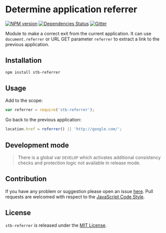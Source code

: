 Determine application referrer
==============================

[![NPM version](https://img.shields.io/npm/v/stb-referrer.svg?style=flat-square)](https://www.npmjs.com/package/stb-referrer)
[![Dependencies Status](https://img.shields.io/david/stbsdk/referrer.svg?style=flat-square)](https://david-dm.org/stbsdk/referrer)
[![Gitter](https://img.shields.io/badge/gitter-join%20chat-blue.svg?style=flat-square)](https://gitter.im/DarkPark/stbsdk)


Module to make a correct exit from the current application.
It can use `document.referrer` or URL GET parameter `referrer` to extract a link to the previous application.


## Installation ##

```bash
npm install stb-referrer
```


## Usage ##

Add to the scope:

```js
var referrer = require('stb-referrer');
```

Go back to the previous application:

```js
location.href = referrer() || 'http://google.com/';
```


## Development mode ##

> There is a global var `DEVELOP` which activates additional consistency checks and protection logic not available in release mode.


## Contribution ##

If you have any problem or suggestion please open an issue [here](https://github.com/stbsdk/referrer/issues).
Pull requests are welcomed with respect to the [JavaScript Code Style](https://github.com/DarkPark/jscs).


## License ##

`stb-referrer` is released under the [MIT License](license.md).
